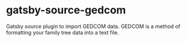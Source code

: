 # gatsby-source-gedcom
Gatsby source plugin to import GEDCOM data. GEDCOM is a method of formatting your family tree data into a text file.
